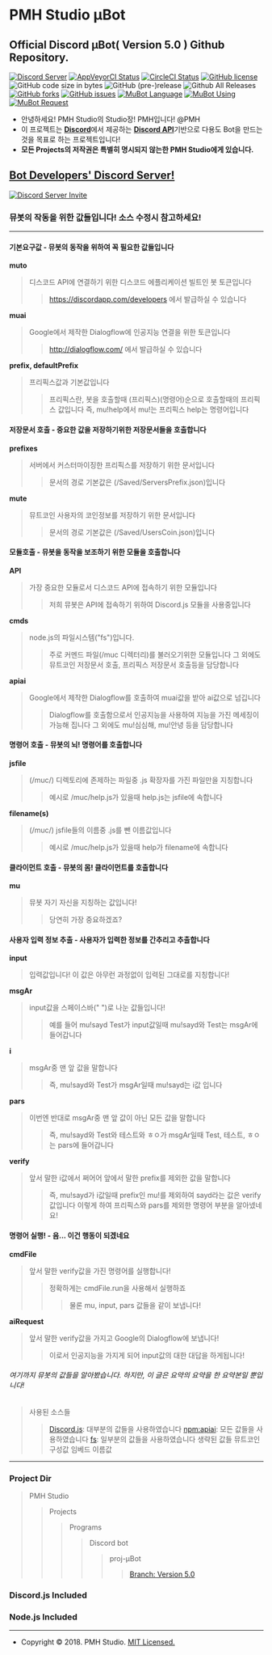 PMH Studio μBot
================
Official Discord μBot( Version 5.0 ) Github Repository.
--------------------------------------------------------------
[![Discord Server](https://discordapp.com/api/guilds/458629337264947221/widget.png?style=shield)](https://discord.io/PMHStudioBots)
[![AppVeyorCI Status](https://ci.appveyor.com/api/projects/status/h79vw2fwy198c98d/branch/μBot-ver5?svg=true)](https://ci.appveyor.com/project/PMHStudio/discordmubot/branch/μBot-ver5)
[![CircleCI Status](https://img.shields.io/circleci/project/github/PMHStudio/DiscordMuBot.svg)](https://circleci.com/gh/PMHStudio/DiscordMuBot)
[![GitHub license](https://img.shields.io/github/license/PMHStudio/DiscordMuBot.svg)](https://github.com/PMHStudio/DiscordMuBot/blob/%CE%BCBot-ver5/LICENSE)
![GitHub code size in bytes](https://img.shields.io/github/languages/code-size/PMHStudio/DiscordMuBot.svg)
![GitHub (pre-)release](https://img.shields.io/github/release/PMHStudio/DiscordMuBot/all.svg)
![Github All Releases](https://img.shields.io/github/downloads/PMHStudio/DiscordMuBot/total.svg)
[![GitHub forks](https://img.shields.io/github/forks/PMHStudio/DiscordMuBot.svg)](https://github.com/PMHStudio/DiscordMuBot/network)
[![GitHub issues](https://img.shields.io/github/issues/PMHStudio/DiscordMuBot.svg)](https://github.com/PMHStudio/DiscordMuBot/issues)
[![MuBot Language](https://img.shields.io/badge/language-javascript-yellow.svg)](https://www.javascript.com)
[![MuBot Using](https://img.shields.io/badge/using-node.js-green.svg)](https://nodejs.org)
[![MuBot Request](https://img.shields.io/badge/request-discord.js-blue.svg)](https://discord.js.org)


- 안녕하세요! PMH Studio의 Studio장! PMH입니다! @PMH
- 이 프로젝트는 [**Discord**](https://discordapp.com)에서 제공하는 [**Discord API**](https://discordapp.com/developers)기반으로 다용도 Bot을 만드는것을 목표로 하는 프로젝트입니다!
- **모든 Projects의 저작권은 특별히 명시되지 않는한 PMH Studio에게 있습니다.**

## [**Bot Developers' Discord Server!**](https://discord.gg/kEnspqB)
[![Discord Server Invite](https://discordapp.com/api/guilds/458629337264947221/widget.png?style=banner3)](https://discord.io/PMHStudioBots)

### 뮤봇의 작동을 위한 값들입니다! 소스 수정시 참고하세요!
-----------------------------------------------------------
#### 기본요구값 - 뮤봇의 동작을 위하여 **꼭** 필요한 값들입니다 
**muto**
> 디스코드 API에 연결하기 위한 디스코드 에플리케이션 빌트인 봇 토큰입니다
>> https://discordapp.com/developers 에서 발급하실 수 있습니다

**muai**
> Google에서 제작한 Dialogflow에 인공지능 연결을 위한 토큰입니다
>> http://dialogflow.com/ 에서 발급하실 수 있습니다

**prefix, defaultPrefix**
> 프리픽스값과 기본값입니다
>> 프리픽스란, 봇을 호출할때 (프리픽스)(명령어)순으로 호출할때의 프리픽스 값입니다
>> 즉, mu!help에서 mu!는 프리픽스 help는 명령어입니다

#### 저장문서 호출 - 중요한 값을 저장하기위한 저장문서들을 호출합니다
**prefixes**
> 서버에서 커스터마이징한 프리픽스를 저장하기 위한 문서입니다
>> 문서의 경로 기본값은 (/Saved/ServersPrefix.json)입니다

**mute**
> 뮤트코인 사용자의 코인정보를 저장하기 위한 문서입니다
>> 문서의 경로 기본값은 (/Saved/UsersCoin.json)입니다 

#### 모듈호출 - 뮤봇을 동작을 보조하기 위한 모듈을 호출합니다
**API**
> 가장 중요한 모듈로서 디스코드 API에 접속하기 위한 모듈입니다
>> 저희 뮤봇은 API에 접속하기 위하여 Discord.js 모듈을 사용중입니다

**cmds**
> node.js의 파일시스템("fs")입니다.
>> 주로 커멘드 파일(/muc 디렉터리)를  불러오기위한 모듈입니다
>> 그 외에도 뮤트코인 저장문서 호출, 프리픽스 저장문서 호출등을 담당합니다

**apiai**
> Google에서 제작한 Dialogflow를 호출하여 muai값을 받아 ai값으로 넘깁니다
>> Dialogflow를 호출함으로서 인공지능을 사용하여 지능을 가진 메세징이 가능해 집니다
>> 그 외에도 mu!심심해, mu!안녕 등을 담당합니다

#### 명령어 호출 - 뮤봇의 뇌! 명령어를 호출합니다
**jsfile**
> (/muc/) 디렉토리에 존제하는 파일중 .js 확장자를 가진 파일만을 지칭합니다
>> 예시로 /muc/help.js가 있을때 help.js는 jsfile에 속합니다

**filename(s)**
> (/muc/) jsfile들의 이름중 .js를 뺀 이름값입니다
>> 예시로 /muc/help.js가 있을때 help가 filename에 속합니다

#### 클라이먼트 호출 - 뮤봇의 몸! 클라이먼트를 호출합니다
**mu**
> 뮤봇 자기 자신을 지칭하는 값입니다!
>> 당연히 가장 중요하겠죠?

#### 사용자 입력 정보 추출 - 사용자가 입력한 정보를 간추리고 추출합니다
**input**
> 입력값입니다! 이 값은 아무런 과정없이 입력된 그대로를 지칭합니다!

**msgAr**
> input값을 스페이스바(" ")로 나눈 값들입니다!
>> 예를 들어 mu!sayd Test가 input값일때 mu!sayd와 Test는 msgAr에 들어갑니다

**i**
> msgAr중 맨 앞 값을 말합니다
>> 즉, mu!sayd와 Test가 msgAr일때 mu!sayd는 i값 입니다

**pars**
> 이번엔 반대로 msgAr중 맨 앞 값이 아닌 모든 값을 말합니다
>> 즉, mu!sayd와 Test와 테스트와 ㅎㅇ가 msgAr일때 Test, 테스트, ㅎㅇ는 pars에 들어갑니다

**verify**
> 앞서 말한 i값에서 쩌어어 앞에서 말한 prefix를 제외한 값을 말합니다
>> 즉, mu!sayd가 i값일때 prefix인 mu!를 제외하여 sayd라는 값은 verify값입니다
>> 이렇게 하여 프리픽스와 pars를 제외한 명령어 부분을 알아넸네요!

#### 명령어 실행! - 음... 이건 행동이 되겠네요
**cmdFile**
> 앞서 말한 verify값을 가진 명령어를 실행합니다!
>> 정확하게는 cmdFile.run을 사용해서 실행하죠
>>> 물론 mu, input, pars 값들을 같이 보냅니다!

**aiRequest**
> 앞서 말한 verify값을 가지고 Google의 Dialogflow에 보냅니다!
>> 이로서 인공지능을 가지게 되어 input값의 대한 대답을 하게됩니다!

###### 여기까지 뮤봇의 값들을 알아봤습니다. 하지만, 이 글은 요약의 요약을 한 요약본일 뿐입니다!
> 사용된 소스들
>> [Discord.js](https://discord.js.org/#/): 대부분의 값들을 사용하였습니다
>> [npm:apiai](https://www.npmjs.com/package/apiai): 모든 값들을 사용하였습니다
>> [fs](https://www.npmjs.com/package/fs): 일부분의 값들을 사용하였습니다
> 생략된 값들
>> 뮤트코인 구성값
>> 임베드 이름값

--------------------------------------------------------------------------------------

### Project Dir
> PMH Studio
>> Projects
>>> Programs
>>>> Discord bot
>>>>> proj-μBot
>>>>>> [Branch: Version 5.0](https://github.com/PMHStudio/DiscordMuBot/branches)

### Discord.js Included
### Node.js Included

-------------------------------------------------------------

- Copyright &copy; 2018. PMH Studio. [MIT Licensed.](https://github.com/PMHStudio/DiscordMuBot/blob/%CE%BCBot-ver5/LICENSE)

